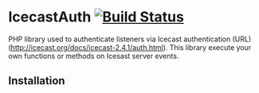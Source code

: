 # IcecastAuth [![Build Status](https://travis-ci.org/gbrousse/IcecastAuth.svg?branch=master)](https://travis-ci.org/gbrousse/IcecastAuth)


PHP library used to authenticate listeners via Icecast authentication (URL) (http://icecast.org/docs/icecast-2.4.1/auth.html).
This library execute your own functions or methods on Icesast server events.

## Installation


